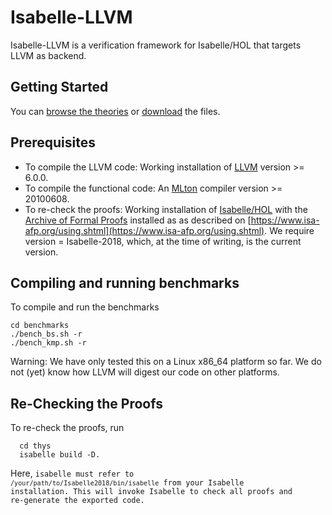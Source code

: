 # Isabelle-LLVM

Isabelle-LLVM is a verification framework for Isabelle/HOL that targets LLVM as backend.

## Getting Started
  You can [browse the theories](Isabelle_LLVM/) or [download](dist.tgz) the files.

## Prerequisites
  * To compile the LLVM code: Working installation of [LLVM](http://releases.llvm.org/) version >= 6.0.0.
  * To compile the functional code: An [MLton](http://mlton.org/) compiler version >= 20100608.
  * To re-check the proofs: Working installation of [Isabelle/HOL](https://isabelle.in.tum.de) 
    with the [Archive of Formal Proofs](https://www.isa-afp.org) installed 
    as as described on [https://www.isa-afp.org/using.shtml](https://www.isa-afp.org/using.shtml). 
    We require version = Isabelle-2018, which, at the time of writing, is the current version.

## Compiling and running benchmarks
  To compile and run the benchmarks

    cd benchmarks
    ./bench_bs.sh -r
    ./bench_kmp.sh -r

  Warning: We have only tested this on a Linux x86_64 platform so far. 
  We do not (yet) know how LLVM will digest our code on other platforms.
    
## Re-Checking the Proofs
  To re-check the proofs, run

      cd thys 
      isabelle build -D.
      
  Here, <code>isabelle</isabelle> must refer to <code>/your/path/to/Isabelle2018/bin/isabelle</code> from your Isabelle installation.
  This will invoke Isabelle to check all proofs and re-generate the exported code.

